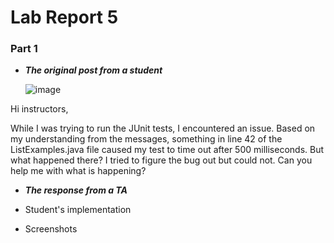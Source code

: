 # Lab Report 5

### Part 1

- ***The original post from a student***

  ![image](https://github.com/maynhile13105/Lab_Reports/assets/146885739/9a866b26-a21b-4577-8463-79c67bf5ab61)

Hi instructors, 

While I was trying to run the JUnit tests, I encountered an issue. Based on my understanding from the messages, something in line 42 of the ListExamples.java file caused my test to time out after 500 milliseconds. But what happened there? I tried to figure the bug out but could not. Can you help me with what is happening?

- ***The response from a TA***

  

- Student's implementation

- Screenshots
